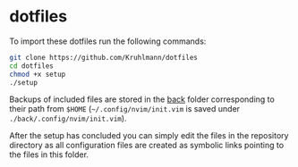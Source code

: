# dotfiles

To import these dotfiles run the following commands:

```bash
git clone https://github.com/Kruhlmann/dotfiles
cd dotfiles
chmod +x setup
./setup
```

Backups of included files are stored in the [back](back) folder corresponding
to their path from `$HOME` (`~/.config/nvim/init.vim` is saved under
`./back/.config/nvim/init.vim`).

After the setup has concluded you can simply edit the files in the repository
directory as all configuration files are created as symbolic links pointing
to the files in this folder.
